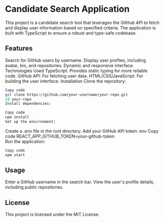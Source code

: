 # Candidate Search Application
This project is a candidate search tool that leverages the GitHub API to fetch and display user information based on specified criteria. The application is built with TypeScript to ensure a robust and type-safe codebase.

## Features
Search for GitHub users by username.
Display user profiles, including avatar, bio, and repositories.
Dynamic and responsive interface.
Technologies Used
TypeScript: Provides static typing for more reliable code.
GitHub API: For fetching user data.
HTML/CSS/JavaScript: For building the user interface.
Installation
Clone the repository:

```bash
Copy code
git clone https://github.com/your-username/your-repo.git  
cd your-repo  
Install dependencies:
```
```bash
Copy code
npm install  
Set up the environment:
```
Create a .env file in the root directory.
Add your GitHub API token:
env
Copy code
REACT_APP_GITHUB_TOKEN=your-github-token  
Run the application:

```bash
Copy code
npm start
``` 
## Usage
Enter a GitHub username in the search bar.
View the user's profile details, including public repositories.


## License
This project is licensed under the MIT License.
